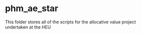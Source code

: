 # phm_ae_star
This folder stores all of the scripts for the allocative value project undertaken at the HEU
